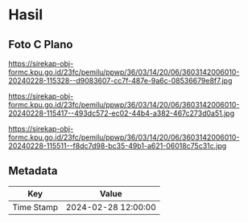 # Hasil

## Foto C Plano

https://sirekap-obj-formc.kpu.go.id/23fc/pemilu/ppwp/36/03/14/20/06/3603142006010-20240228-115328--d9083607-cc7f-487e-9a6c-08536679e8f7.jpg

https://sirekap-obj-formc.kpu.go.id/23fc/pemilu/ppwp/36/03/14/20/06/3603142006010-20240228-115417--493dc572-ec02-44b4-a382-467c273d0a51.jpg

https://sirekap-obj-formc.kpu.go.id/23fc/pemilu/ppwp/36/03/14/20/06/3603142006010-20240228-115511--f8dc7d98-bc35-49b1-a621-06018c75c31c.jpg


## Metadata

| Key        | Value               |
| ---------- | ------------------- |
| Time Stamp | 2024-02-28 12:00:00 |



